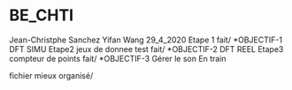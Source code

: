 # BE_CHTI
Jean-Christphe Sanchez
Yifan Wang
29_4_2020
Etape 1 fait/
*OBJECTIF-1 DFT SIMU    Etape2 jeux de donnee test fait/
*OBJECTIF-2 DFT REEL    Etape3 compteur de points fait/
*OBJECTIF-3 Gérer le son   En train


fichier mieux organisé/


